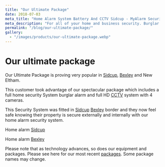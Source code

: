 ```yaml
---
title: "Our Ultimate Package"
date: 2018-07-03
meta_title: "Home Alarm System Battery And CCTV Sidcup - MyAlarm Security"
meta_description: "For all of your home and business security. Burglar Alarm Servicing, Burglar Alarm Installation, Alarm Battery and CCTV. Call 020 8302 4065 or email us."
permalink: "/blog/our-ultimate-package/"
gallery:
  - "/images/products/our-ultimate-package.webp"
---
```


# Our ultimate package

Our Ultimate Package is proving very popular in [Sidcup](/pages/sidcup/), [Bexley](/pages/bexley/) and New Eltham.

This customer took advantage of our spectacular package which includes a full home security System burglar alarm and full HD [CCTV](/categories/cctv/) system with 4 cameras.

This Security System was fitted in [Sidcup](/pages/sidcup/) [Bexley](/pages/bexley/) border and they now feel safe knowing their property is secure externally and internally with our home alarm security system.

Home alarm [Sidcup](/pages/sidcup/)

Home alarm [Bexley](/pages/bexley/)

Please note that as technology advances, so does our equipment and packages. Please see here for our most recent [packages](/categories/special-offers/). Some package names may change.